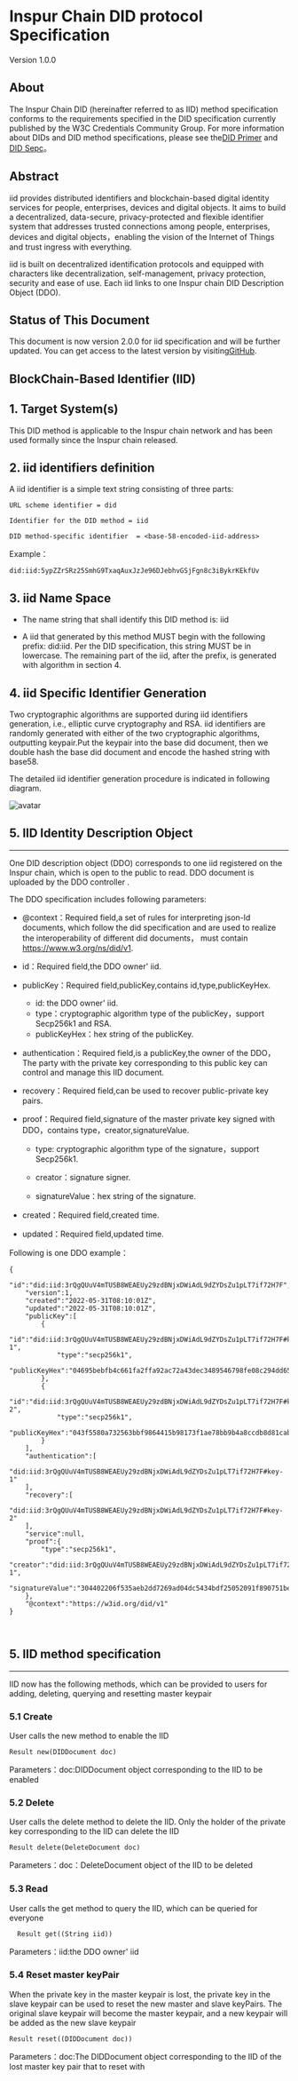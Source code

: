 # **Inspur Chain DID protocol Specification**Version 1.0.0About -----​The Inspur Chain DID (hereinafter referred to as IID) method specification conforms to the requirements specified in the DID specification currently published by the W3C Credentials Community Group. For more information about DIDs and DID method specifications, please see the[DID Primer](https://github.com/WebOfTrustInfo/rebooting-the-web-of-trust-fall2017/blob/master/topics-and-advance-readings/did-primer.md) and [DID Sepc](https://w3c-ccg.github.io/did-spec/)。Abstract----iid provides distributed identifiers and blockchain-based digital identity services for people, enterprises, devices and digital objects. It aims to build a decentralized, data-secure, privacy-protected and flexible identifier system that addresses trusted connections among people, enterprises, devices and digital objects，enabling the vision of the Internet of Things and trust ingress with everything.  iid is built on decentralized identification protocols and equipped with characters like decentralization, self-management, privacy protection, security and ease of use. Each iid links to one Inspur chain DID Description Object (DDO).Status of This Document--------​This document is now version 2.0.0 for iid specification and will be further updated. You can get access to the latest version by visiting[GitHub](https://github.com/InspurIndustrialInternet/iid/tree/main/doc/en/).BlockChain-Based Identifier (IID)--------## 1. Target System(s)   This DID method is applicable to the Inspur chain network and has been used formally since the Inspur chain released.## 2. iid identifiers definitionA iid identifier is a simple text string consisting of three parts:```URL scheme identifier = didIdentifier for the DID method = iidDID method-specific identifier  = <base-58-encoded-iid-address>```Example：```did:iid:5ypZZrSRz25SmhG9TxaqAuxJzJe96DJebhvGSjFgn8c3iBykrKEkfUv```## 3. iid Name Space- The name string that shall identify this DID method is: iid- A iid that generated by this method MUST begin with the following prefix: did:iid. Per the DID specification, this string MUST be in lowercase. The remaining part of the iid, after the prefix, is generated with algorithm in section 4.## 4. iid Specific Identifier GenerationTwo cryptographic algorithms are supported during iid identifiers generation, i.e., elliptic curve cryptography and RSA. iid identifiers are randomly generated with either of the two cryptographic algorithms, outputting keypair.Put the keypair into the base did document, then we double hash the base did document and encode the hashed string with base58.The detailed iid identifier generation procedure is indicated in following diagram.![avatar](https://github.com/InspurIndustrialInternet/iid/tree/main/doc/en/picture/iid-generate.png)## 5. IID Identity Description Object-----------One DID description object (DDO) corresponds to one iid registered on the Inspur chain, which is open to the public to read. DDO document is uploaded by the DDO controller .The DDO specification includes following parameters:-   @context：Required field,a set of rules for interpreting json-ld documents, which follow the did specification and are used to realize the interoperability of different did documents，    must contain https://www.w3.org/ns/did/v1.    -   id：Required field,the DDO owner' iid.-   publicKey：Required field,publicKey,contains id,type,publicKeyHex.    -   id: the DDO owner' iid.    -   type：cryptographic algorithm type of the publicKey，support Secp256k1 and  RSA.    -   publicKeyHex：hex string of the publicKey.    -	authentication：Required field,is a publicKey,the owner of the DDO，The party with the private key corresponding to this public key can control and manage this IID document.-	recovery：Required field,can be used to recover public-private key pairs.-	proof：Required field,signature of the master private key signed with DDO，contains type，creator,signatureValue.     -   type: cryptographic algorithm type of the signature，support Secp256k1.		 -  creator：signature signer.		 -  signatureValue：hex string of the signature.	-	created：Required field,created time.-	updated：Required field,updated time.Following is one DDO example：```{    "id":"did:iid:3rQgQUuV4mTUSB8WEAEUy29zdBNjxDWiAdL9dZYDsZu1pLT7if72H7F",    "version":1,    "created":"2022-05-31T08:10:01Z",    "updated":"2022-05-31T08:10:01Z",    "publicKey":[        {            "id":"did:iid:3rQgQUuV4mTUSB8WEAEUy29zdBNjxDWiAdL9dZYDsZu1pLT7if72H7F#key-1",            "type":"secp256k1",            "publicKeyHex":"04695bebfb4c661fa2ffa92ac72a43dec3489546798fe08c294dd652b2231ca0a9e13a5e5f0a8cd336d455658866888adeb4638d99505c530df1ab43e38034dd3a"        },        {            "id":"did:iid:3rQgQUuV4mTUSB8WEAEUy29zdBNjxDWiAdL9dZYDsZu1pLT7if72H7F#key-2",            "type":"secp256k1",            "publicKeyHex":"043f5580a732563bbf9864415b98173f1ae78bb9b4a8ccdb8d81cab2fe15f4fd5e90efe881517f05773efc2eafdea3563e712563b1a4a687f66b8b0674bb1cbbde"        }    ],    "authentication":[        "did:iid:3rQgQUuV4mTUSB8WEAEUy29zdBNjxDWiAdL9dZYDsZu1pLT7if72H7F#key-1"    ],    "recovery":[        "did:iid:3rQgQUuV4mTUSB8WEAEUy29zdBNjxDWiAdL9dZYDsZu1pLT7if72H7F#key-2"    ],    "service":null,    "proof":{        "type":"secp256k1",        "creator":"did:iid:3rQgQUuV4mTUSB8WEAEUy29zdBNjxDWiAdL9dZYDsZu1pLT7if72H7F#keys-1",        "signatureValue":"304402206f535aeb2dd7269ad04dc5434bdf25052091f890751be8abb0b385fea7170d3602207a6717bfc92e9fa38c6aa8253b398fbbd72dad02e2903d130130fc33ab36711e"    },    "@context":"https://w3id.org/did/v1"}```## 5. IID method specification--------IID now has the following methods, which can be provided to users for adding, deleting, querying and resetting master keypair### 5.1 CreateUser calls the new method to enable the IID```Result new(DIDDocument doc)```Parameters：doc:DIDDocument object corresponding to the IID to be enabled### 5.2 DeleteUser calls the delete method to delete the IID. Only the holder of the private key corresponding to the IID can delete the IID```Result delete(DeleteDocument doc)```Parameters：doc：DeleteDocument object of the IID to be deleted### 5.3 ReadUser calls the get method to query the IID, which can be queried for everyone```  Result get((String iid))```Parameters：iid:the DDO owner' iid### 5.4 Reset master keyPairWhen the private key in the master keypair is lost, the private key in the slave keypair can be used to reset the new master and slave keyPairs.The original slave  keypair will become the master keypair, and a new keypair will be added as the new slave keypair```Result reset((DIDDocument doc))```Parameters：doc:The DIDDocument object corresponding to the IID of the lost master key pair that to reset with
